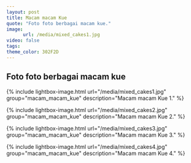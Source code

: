 ```yaml
---
layout: post
title: Macam macam Kue
quote: "Foto foto berbagai macam kue."
image:
      url: /media/mixed_cakes1.jpg
video: false
tags: 
theme_color: 302F2D
---
```


## Foto foto berbagai macam kue

{% include lightbox-image.html url="/media/mixed_cakes1.jpg" group="macam_macam_kue" description="Macam macam Kue 1." %}

{% include lightbox-image.html url="/media/mixed_cakes2.jpg" group="macam_macam_kue" description="Macam macam Kue 2." %}

{% include lightbox-image.html url="/media/mixed_cakes3.jpg" group="macam_macam_kue" description="Macam macam Kue 3." %}

{% include lightbox-image.html url="/media/mixed_cakes4.jpg" group="macam_macam_kue" description="Macam macam Kue 4." %}

